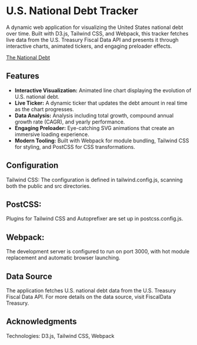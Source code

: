 # U.S. National Debt Tracker

A dynamic web application for visualizing the United States national debt over time. Built with D3.js, Tailwind CSS, and Webpack, this tracker fetches live data from the U.S. Treasury Fiscal Data API and presents it through interactive charts, animated tickers, and engaging preloader effects.

[The National Debt](https://nathan-wallace.github.io/the-national-debt/)

## Features

- **Interactive Visualization:** Animated line chart displaying the evolution of U.S. national debt.
- **Live Ticker:** A dynamic ticker that updates the debt amount in real time as the chart progresses.
- **Data Analysis:** Analysis including total growth, compound annual growth rate (CAGR), and yearly performance.
- **Engaging Preloader:** Eye-catching SVG animations that create an immersive loading experience.
- **Modern Tooling:** Built with Webpack for module bundling, Tailwind CSS for styling, and PostCSS for CSS transformations.

## Configuration
Tailwind CSS:
The configuration is defined in tailwind.config.js, scanning both the public and src directories.

## PostCSS:
Plugins for Tailwind CSS and Autoprefixer are set up in postcss.config.js.

## Webpack:
The development server is configured to run on port 3000, with hot module replacement and automatic browser launching.

## Data Source
The application fetches U.S. national debt data from the U.S. Treasury Fiscal Data API. For more details on the data source, visit FiscalData Treasury.

## Acknowledgments
Technologies: D3.js, Tailwind CSS, Webpack